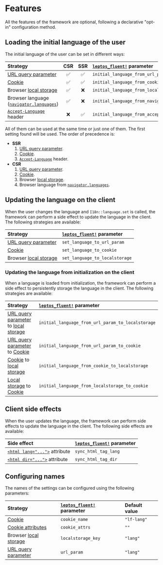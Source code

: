 <!-- markdownlint-disable MD013 -->

# Features

All the features of the framework are optional, following a declarative
"opt-in" configuration method.

## Loading the initial language of the user

The initial language of the user can be set in different ways:

| Strategy                                   | CSR | SSR | [`leptos_fluent!`] parameter                   |
| :----------------------------------------- | :-: | :-: | :--------------------------------------------- |
| [URL query parameter]                      | ✅  | ✅  | `initial_language_from_url_param`              |
| [Cookie]                                   | ✅  | ✅  | `initial_language_from_cookie`                 |
| Browser [local storage]                    | ✅  | ❌  | `initial_language_from_localstorage`           |
| Browser language ([`navigator.languages`]) | ✅  | ❌  | `initial_language_from_navigator`              |
| [`Accept-Language`] header                 | ❌  | ✅  | `initial_language_from_accept_language_header` |

All of them can be used at the same time or just one of them. The first setting
found will be used. The order of precedence is:

- **SSR**
  1. [URL query parameter].
  2. [Cookie].
  3. [`Accept-Language`] header.
- **CSR**
  1. [URL query parameter].
  2. [Cookie].
  3. Browser [local storage].
  4. Browser language from [`navigator.languages`].

## Updating the language on the client

When the user changes the language and `I18n::language.set` is called, the
framework can perform a side effect to update the language in the client. The
following strategies are available:

| Strategy                | [`leptos_fluent!`] parameter   |
| :---------------------- | :----------------------------- |
| [URL query parameter]   | `set_language_to_url_param`    |
| [Cookie]                | `set_language_to_cookie`       |
| Browser [local storage] | `set_language_to_localstorage` |

### Updating the language from initialization on the client

When a language is loaded from initialization, the framework can perform a side
effect to persistently storage the language in the client. The following strategies
are available:

| Strategy                                 | [`leptos_fluent!`] parameter                      |
| :--------------------------------------- | :------------------------------------------------ |
| [URL query parameter] to [local storage] | `initial_language_from_url_param_to_localstorage` |
| [URL query parameter] to [Cookie]        | `initial_language_from_url_param_to_cookie`       |
| [Cookie] to [local storage]              | `initial_language_from_cookie_to_localstorage`    |
| [Local storage] to [Cookie]              | `initial_language_from_localstorage_to_cookie`    |

## Client side effects

When the user updates the language, the framework can perform side effects to
update the language in the client. The following side effects are available:

| Side effect                     | [`leptos_fluent!`] parameter |
| :------------------------------ | :--------------------------- |
| [`<html lang="...">`] attribute | `sync_html_tag_lang`         |
| [`<html dir="...">`] attribute  | `sync_html_tag_dir`          |

[`<html lang="...">`]: https://developer.mozilla.org/en-US/docs/Web/HTML/Global_attributes/lang
[`<html dir="...">`]: https://developer.mozilla.org/en-US/docs/Web/HTML/Global_attributes/dir

## Configuring names

The names of the settings can be configured using the following parameters:

| Strategy                | [`leptos_fluent!`] parameter | Default value |
| :---------------------- | :--------------------------- | :------------ |
| [Cookie]                | `cookie_name`                | `"lf-lang"`   |
| [Cookie attributes]     | `cookie_attrs`               | `""`          |
| Browser [local storage] | `localstorage_key`           | `"lang"`      |
| [URL query parameter]   | `url_param`                  | `"lang"`      |

[`leptos_fluent!`]: https://docs.rs/leptos-fluent-macros/latest/leptos_fluent_macros/macro.leptos_fluent.html
[local storage]: https://developer.mozilla.org/en-US/docs/Web/API/Window/localStorage
[`navigator.languages`]: https://developer.mozilla.org/en-US/docs/Web/API/Navigator/languages
[`Accept-Language`]: https://developer.mozilla.org/en-US/docs/Web/HTTP/Headers/Accept-Language
[Cookie]: https://developer.mozilla.org/en-US/docs/Web/API/Document/cookie
[Cookie attributes]: https://developer.mozilla.org/en-US/docs/Web/API/Document/cookie#write_a_new_cookie
[URL query parameter]: https://developer.mozilla.org/es/docs/Web/API/URLSearchParams
